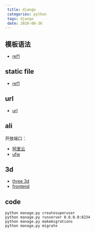 ```yaml
---
 title: django
 categories: python
 tags: django
 date: 2020-08-30
---
```


## 模板语法

- [ref1](https://www.cnblogs.com/huchong/p/7723525.html)

## static file

- [ref1](https://stackoverflow.com/questions/28879731/django-1-6-how-to-access-static-files-in-view)

## url 
- [url](https://docs.djangoproject.com/zh-hans/3.1/topics/http/urls/)

## ali

开放端口：
- [阿里云](https://yq.aliyun.com/articles/701181)
- [ufw](https://www.shareintelli.com/272/)

## 3d

- [three 3d](https://stemkoski.github.io/Three.js/)
- [frontend](https://freefrontend.com/three-js-examples/)

## code

```
python manage.py createsuperuser
python manage.py runserver 0.0.0.0:8234
python manage.py makemigrations
python manage.py migrate
```
